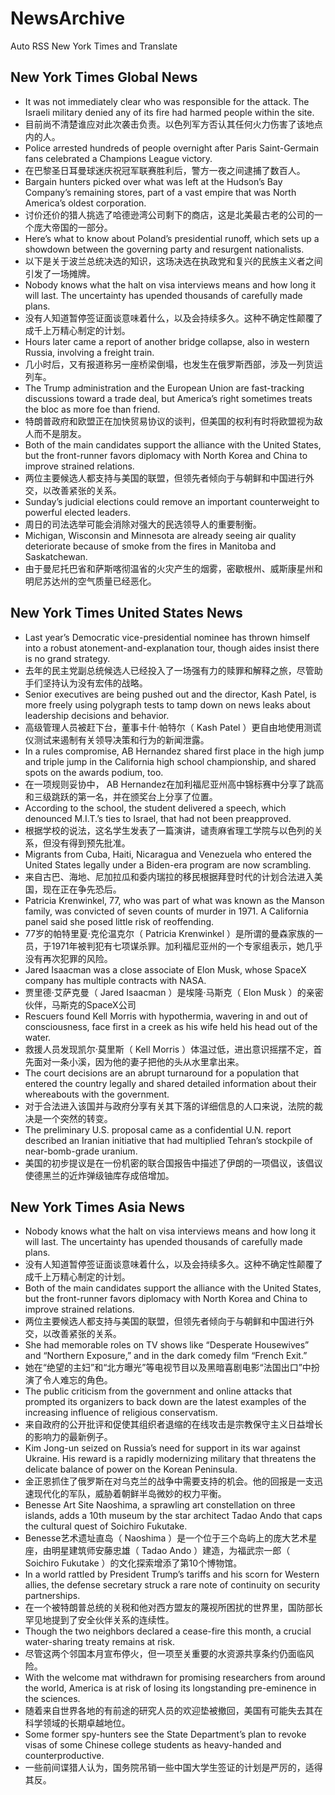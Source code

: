 # NewsArchive
Auto RSS New York Times and Translate

## New York Times Global News
* It was not immediately clear who was responsible for the attack. The Israeli military denied any of its fire had harmed people within the site.
* 目前尚不清楚谁应对此次袭击负责。以色列军方否认其任何火力伤害了该地点内的人。
* Police arrested hundreds of people overnight after Paris Saint-Germain fans celebrated a Champions League victory.
* 在巴黎圣日耳曼球迷庆祝冠军联赛胜利后，警方一夜之间逮捕了数百人。
* Bargain hunters picked over what was left at the Hudson’s Bay Company’s remaining stores, part of a vast empire that was North America’s oldest corporation.
* 讨价还价的猎人挑选了哈德逊湾公司剩下的商店，这是北美最古老的公司的一个庞大帝国的一部分。
* Here’s what to know about Poland’s presidential runoff, which sets up a showdown between the governing party and resurgent nationalists.
* 以下是关于波兰总统决选的知识，这场决选在执政党和复兴的民族主义者之间引发了一场摊牌。
* Nobody knows what the halt on visa interviews means and how long it will last. The uncertainty has upended thousands of carefully made plans.
* 没有人知道暂停签证面谈意味着什么，以及会持续多久。这种不确定性颠覆了成千上万精心制定的计划。
* Hours later came a report of another bridge collapse, also in western Russia, involving a freight train.
* 几小时后，又有报道称另一座桥梁倒塌，也发生在俄罗斯西部，涉及一列货运列车。
* The Trump administration and the European Union are fast-tracking discussions toward a trade deal, but America’s right sometimes treats the bloc as more foe than friend.
* 特朗普政府和欧盟正在加快贸易协议的谈判，但美国的权利有时将欧盟视为敌人而不是朋友。
* Both of the main candidates support the alliance with the United States, but the front-runner favors diplomacy with North Korea and China to improve strained relations.
* 两位主要候选人都支持与美国的联盟，但领先者倾向于与朝鲜和中国进行外交，以改善紧张的关系。
* Sunday’s judicial elections could remove an important counterweight to powerful elected leaders.
* 周日的司法选举可能会消除对强大的民选领导人的重要制衡。
* Michigan, Wisconsin and Minnesota are already seeing air quality deteriorate because of smoke from the fires in Manitoba and Saskatchewan.
* 由于曼尼托巴省和萨斯喀彻温省的火灾产生的烟雾，密歇根州、威斯康星州和明尼苏达州的空气质量已经恶化。

## New York Times United States News
* Last year’s Democratic vice-presidential nominee has thrown himself into a robust atonement-and-explanation tour, though aides insist there is no grand strategy.
* 去年的民主党副总统候选人已经投入了一场强有力的赎罪和解释之旅，尽管助手们坚持认为没有宏伟的战略。
* Senior executives are being pushed out and the director, Kash Patel, is more freely using polygraph tests to tamp down on news leaks about leadership decisions and behavior.
* 高级管理人员被赶下台，董事卡什·帕特尔（ Kash Patel ）更自由地使用测谎仪测试来遏制有关领导决策和行为的新闻泄露。
* In a rules compromise, AB Hernandez shared first place in the high jump and triple jump in the California high school championship, and shared spots on the awards podium, too.
* 在一项规则妥协中， AB Hernandez在加利福尼亚州高中锦标赛中分享了跳高和三级跳跃的第一名，并在颁奖台上分享了位置。
* According to the school, the student delivered a speech, which denounced M.I.T.’s ties to Israel, that had not been preapproved.
* 根据学校的说法，这名学生发表了一篇演讲，谴责麻省理工学院与以色列的关系，但没有得到预先批准。
* Migrants from Cuba, Haiti, Nicaragua and Venezuela who entered the United States legally under a Biden-era program are now scrambling.
* 来自古巴、海地、尼加拉瓜和委内瑞拉的移民根据拜登时代的计划合法进入美国，现在正在争先恐后。
* Patricia Krenwinkel, 77, who was part of what was known as the Manson family, was convicted of seven counts of murder in 1971. A California panel said she posed little risk of reoffending.
* 77岁的帕特里夏·克伦温克尔（ Patricia Krenwinkel ）是所谓的曼森家族的一员，于1971年被判犯有七项谋杀罪。加利福尼亚州的一个专家组表示，她几乎没有再次犯罪的风险。
* Jared Isaacman was a close associate of Elon Musk, whose SpaceX company has multiple contracts with NASA.
* 贾里德·艾萨克曼（ Jared Isaacman ）是埃隆·马斯克（ Elon Musk ）的亲密伙伴，马斯克的SpaceX公司
* Rescuers found Kell Morris with hypothermia, wavering in and out of consciousness, face first in a creek as his wife held his head out of the water.
* 救援人员发现凯尔·莫里斯（ Kell Morris ）体温过低，进出意识摇摆不定，首先面对一条小溪，因为他的妻子把他的头从水里拿出来。
* The court decisions are an abrupt turnaround for a population that entered the country legally and shared detailed information about their whereabouts with the government.
* 对于合法进入该国并与政府分享有关其下落的详细信息的人口来说，法院的裁决是一个突然的转变。
* The preliminary U.S. proposal came as a confidential U.N. report described an Iranian initiative that had multiplied Tehran’s stockpile of near-bomb-grade uranium.
* 美国的初步提议是在一份机密的联合国报告中描述了伊朗的一项倡议，该倡议使德黑兰的近炸弹级铀库存成倍增加。

## New York Times Asia News
* Nobody knows what the halt on visa interviews means and how long it will last. The uncertainty has upended thousands of carefully made plans.
* 没有人知道暂停签证面谈意味着什么，以及会持续多久。这种不确定性颠覆了成千上万精心制定的计划。
* Both of the main candidates support the alliance with the United States, but the front-runner favors diplomacy with North Korea and China to improve strained relations.
* 两位主要候选人都支持与美国的联盟，但领先者倾向于与朝鲜和中国进行外交，以改善紧张的关系。
* She had memorable roles on TV shows like “Desperate Housewives” and “Northern Exposure,” and in the dark comedy film “French Exit.”
* 她在“绝望的主妇”和“北方曝光”等电视节目以及黑暗喜剧电影“法国出口”中扮演了令人难忘的角色。
* The public criticism from the government and online attacks that prompted its organizers to back down are the latest examples of the increasing influence of religious conservatism.
* 来自政府的公开批评和促使其组织者退缩的在线攻击是宗教保守主义日益增长的影响力的最新例子。
* Kim Jong-un seized on Russia’s need for support in its war against Ukraine. His reward is a rapidly modernizing military that threatens the delicate balance of power on the Korean Peninsula.
* 金正恩抓住了俄罗斯在对乌克兰的战争中需要支持的机会。他的回报是一支迅速现代化的军队，威胁着朝鲜半岛微妙的权力平衡。
* Benesse Art Site Naoshima, a sprawling art constellation on three islands, adds a 10th museum by the star architect Tadao Ando that caps the cultural quest of Soichiro Fukutake.
* Benesse艺术遗址直岛（ Naoshima ）是一个位于三个岛屿上的庞大艺术星座，由明星建筑师安藤忠雄（ Tadao Ando ）建造，为福武宗一郎（ Soichiro Fukutake ）的文化探索增添了第10个博物馆。
* In a world rattled by President Trump’s tariffs and his scorn for Western allies, the defense secretary struck a rare note of continuity on security partnerships.
* 在一个被特朗普总统的关税和他对西方盟友的蔑视所困扰的世界里，国防部长罕见地提到了安全伙伴关系的连续性。
* Though the two neighbors declared a cease-fire this month, a crucial water-sharing treaty remains at risk.
* 尽管这两个邻国本月宣布停火，但一项至关重要的水资源共享条约仍面临风险。
* With the welcome mat withdrawn for promising researchers from around the world, America is at risk of losing its longstanding pre-eminence in the sciences.
* 随着来自世界各地的有前途的研究人员的欢迎垫被撤回，美国有可能失去其在科学领域的长期卓越地位。
* Some former spy-hunters see the State Department’s plan to revoke visas of some Chinese college students as heavy-handed and counterproductive.
* 一些前间谍猎人认为，国务院吊销一些中国大学生签证的计划是严厉的，适得其反。

